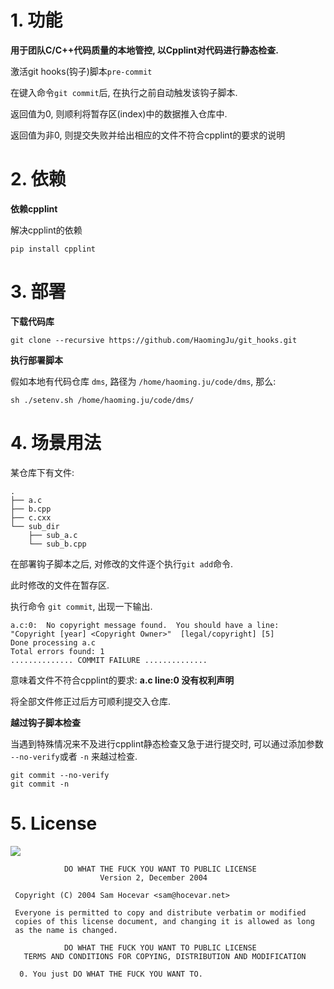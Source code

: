 # 1. 功能

**用于团队C/C++代码质量的本地管控, 以Cpplint对代码进行静态检查.**

激活git hooks(钩子)脚本`pre-commit`

在键入命令`git commit`后, 在执行之前自动触发该钩子脚本.

返回值为0, 则顺利将暂存区(index)中的数据推入仓库中.

返回值为非0, 则提交失败并给出相应的文件不符合cpplint的要求的说明

# 2. 依赖
**依赖cpplint**

解决cpplint的依赖
```
pip install cpplint
```


# 3. 部署

**下载代码库**

```
git clone --recursive https://github.com/HaomingJu/git_hooks.git
```

**执行部署脚本**

假如本地有代码仓库 `dms`, 路径为 `/home/haoming.ju/code/dms`, 那么:

```
sh ./setenv.sh /home/haoming.ju/code/dms/
```

# 4. 场景用法
某仓库下有文件:

```
.
├── a.c
├── b.cpp
├── c.cxx
└── sub_dir
    ├── sub_a.c
    └── sub_b.cpp
```
在部署钩子脚本之后, 对修改的文件逐个执行`git add`命令.

此时修改的文件在暂存区.

执行命令 `git commit`, 出现一下输出.

```
a.c:0:  No copyright message found.  You should have a line: "Copyright [year] <Copyright Owner>"  [legal/copyright] [5]
Done processing a.c
Total errors found: 1
.............. COMMIT FAILURE ..............
```
意味着文件不符合cpplint的要求: **a.c line:0 没有权利声明**

将全部文件修正过后方可顺利提交入仓库.


**越过钩子脚本检查**

当遇到特殊情况来不及进行cpplint静态检查又急于进行提交时, 可以通过添加参数 ` --no-verify`或者 `-n` 来越过检查.

```
git commit --no-verify
git commit -n
```




# 5. License

![](http://www.wtfpl.net/wp-content/uploads/2012/12/freedom.jpeg)

```
            DO WHAT THE FUCK YOU WANT TO PUBLIC LICENSE
                    Version 2, December 2004

 Copyright (C) 2004 Sam Hocevar <sam@hocevar.net>

 Everyone is permitted to copy and distribute verbatim or modified
 copies of this license document, and changing it is allowed as long
 as the name is changed.

            DO WHAT THE FUCK YOU WANT TO PUBLIC LICENSE
   TERMS AND CONDITIONS FOR COPYING, DISTRIBUTION AND MODIFICATION

  0. You just DO WHAT THE FUCK YOU WANT TO.
```

